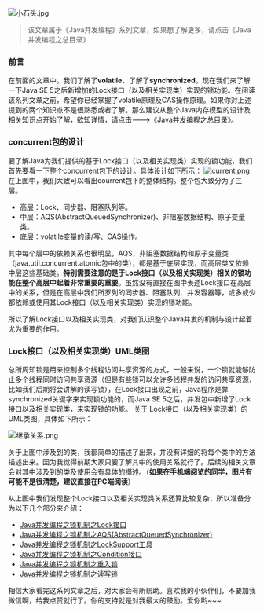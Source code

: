 ![小石头.jpg](https://upload-images.jianshu.io/upload_images/2824145-e64e7be17dce3220.jpg?imageMogr2/auto-orient/strip%7CimageView2/2/w/1240)

>该文章属于《Java并发编程》系列文章，如果想了解更多，请点击《Java并发编程之总目录》

### 前言
在前面的文章中。我们了解了**volatile**、了解了**synchronized**。现在我们来了解一下Java SE 5之后新增加的Lock接口（以及相关实现类）实现的锁功能。在阅读该系列文章之前，希望你已经掌握了volatile原理及CAS操作原理。如果你对上述提到的两个知识点不是很熟悉或者了解。那么建议从整个Java内存模型的设计及相关知识点开始了解，欲知详情，请点击--->《Java并发编程之总目录》。

### concurrent包的设计
要了解Java为我们提供的基于Lock接口（以及相关实现类）实现的锁功能，我们首先要看一下整个concurrent包下的设计。具体设计如下所示：
![current.png](https://upload-images.jianshu.io/upload_images/2824145-db62acff4c900b57.png?imageMogr2/auto-orient/strip%7CimageView2/2/w/1240)
在上图中，我们大致可以看出courrent包下的整体结构。整个包大致分为了三层。
- 高层：Lock、同步器、阻塞队列等。
- 中层：AQS(AbstractQueuedSynchronizer)、非阻塞数据结构、原子变量类。
- 底层：volatile变量的读/写、CAS操作。

其中每个层中的依赖关系也很明显，AQS，非阻塞数据结构和原子变量类（java.util.concurrent.atomic包中的类），都是基于底层实现，而高层类又依赖中层这些基础类。**特别需要注意的是于Lock接口（以及相关实现类）相关的锁功能在整个高层中起着非常重要的重要**。虽然没有直接在图中表述Lock接口在高层中的关系，但是在高层中我们所罗列的同步器、阻塞队列、并发容器等，或多或少都依赖或使用其Lock接口（以及相关实现类）实现的锁功能。

所以了解Lock接口以及相关实现类，对我们认识整个Java并发的机制与设计起着尤为重要的作用。

### Lock接口（以及相关实现类）UML类图
总所周知锁是用来控制多个线程访问共享资源的方式，一般来说，一个锁就能够防止多个线程同时访问共享资源（但是有些锁可以允许多线程并发的访问共享资源，比如我们后期将会讲解的读写锁），在Lock接口出现之前，Java程序是靠synchronized关键字来实现锁功能的，而Java SE 5之后，并发包中新增了Lock接口以及相关实现类，来实现锁的功能。
关于 Lock接口（以及相关实现类）的UML类图，具体如下所示：

![继承关系.png](https://upload-images.jianshu.io/upload_images/2824145-f66e4f7b822bbc33.png?imageMogr2/auto-orient/strip%7CimageView2/2/w/1240)


关于上图中涉及到的类，我都简单的描述了出来，并没有详细的将每个类中的方法描述出来。因为我觉得前期大家只要了解其中的使用关系就行了。后续的相关文章会对其中涉及到的类及使用会有具体的描述。（**如果在手机端阅览的同学，图片有可能不是很清楚，建议直接在PC端阅读**）

从上图中我们发现整个Lock接口以及相关实现类关系还算比较复杂，所以准备分为以下几个部分来介绍：
- [ Java并发编程之锁机制之Lock接口](https://www.jianshu.com/p/6874d9b4f3d8)
- [ Java并发编程之锁机制之AQS(AbstractQueuedSynchronizer)](https://www.jianshu.com/p/a372528f47a3)
- [Java并发编程之锁机制之LockSupport工具](https://www.jianshu.com/p/d0e84096d108)
- [Java并发编程之锁机制之Condition接口](https://www.jianshu.com/p/a22855b8820a)
- [Java并发编程之锁机制之重入锁](https://www.jianshu.com/p/1068960ecd64)
- [Java并发编程之锁机制之读写锁](https://www.jianshu.com/p/416e16eea7da)


相信大家看完这系列文章之后，对大家会有所帮助。喜欢我的小伙伴们，不要加我微信啊，给我点赞就行了。你的支持就是对我最大的鼓励。爱你哟~~~
